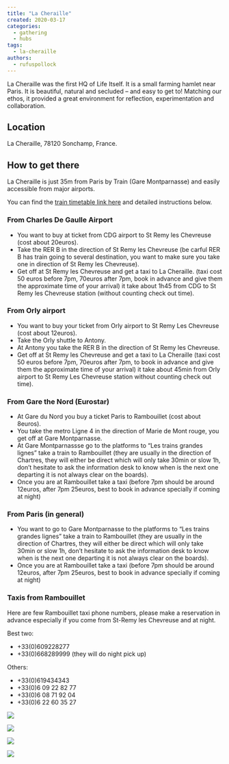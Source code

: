 ```yaml
---
title: "La Cheraille"
created: 2020-03-17
categories: 
  - gathering
  - hubs
tags: 
  - la-cheraille
authors: 
  - rufuspollock
---
```


La Cheraille was the first HQ of Life Itself. It is a small farming hamlet near Paris. It is beautiful, natural and secluded – and easy to get to! Matching our ethos, it provided a great environment for reflection, experimentation and collaboration.

## Location

La Cheraille, 78120 Sonchamp, France.

## How to get there

La Cheraille is just 35m from Paris by Train (Gare Montparnasse) and easily accessible from major airports.

You can find the [train timetable link here](https://www.horairetrain.net/horaires-parismontparnasse-rambouillet.html) and detailed instructions below.

### From Charles De Gaulle Airport

- You want to buy at ticket from CDG airport to St Remy les Chevreuse (cost about 20euros).
- Take the RER B in the direction of St Remy les Chevreuse (be carful RER B has train going to several destination, you want to make sure you take one in direction of St Remy les Chevreuse).
- Get off at St Remy les Chevreuse and get a taxi to La Cheraille. (taxi cost 50 euros before 7pm, 70euros after 7pm, book in advance and give them the approximate time of your arrival) it take about 1h45 from CDG to St Remy les Chevreuse station (without counting check out time).

### From Orly airport

- You want to buy your ticket from Orly airport to St Remy Les Chevreuse (cost about 12euros).
- Take the Orly shuttle to Antony.
- At Antony you take the RER B in the direction of St Remy les Chevreuse.
- Get off at St Remy les Chevreuse and get a taxi to La Cheraille (taxi cost 50 euros before 7pm, 70euros after 7pm, to book in advance and give them the approximate time of your arrival) it take about 45min from Orly airport to St Remy Les Chevreuse station without counting check out time).

### From Gare the Nord (Eurostar)

- At Gare du Nord you buy a ticket Paris to Rambouillet (cost about 8euros).
- You take the metro Ligne 4 in the direction of Marie de Mont rouge, you get off at Gare Montparnasse.
- At Gare Montparnassse go to the platforms to “Les trains grandes lignes” take a train to Rambouillet (they are usually in the direction of Chartres, they will either be direct which will only take 30min or slow 1h, don’t hesitate to ask the information desk to know when is the next one departing it is not always clear on the boards).
- Once you are at Rambouillet take a taxi (before 7pm should be around 12euros, after 7pm 25euros, best to book in advance specially if coming at night)

### From Paris (in general)

- You want to go to Gare Montparnasse to the platforms to “Les trains grandes lignes” take a train to Rambouillet (they are usually in the direction of Chartres, they will either be direct which will only take 30min or slow 1h, don’t hesitate to ask the information desk to know when is the next one departing it is not always clear on the boards).
- Once you are at Rambouillet take a taxi (before 7pm should be around 12euros, after 7pm 25euros, best to book in advance specially if coming at night)

### Taxis from Rambouillet

Here are few Rambouillet taxi phone numbers, please make a reservation in advance especially if you come from St-Remy les Chevreuse and at night.

Best two:

- +33(0)609228277
- +33(0)668289999 (they will do night pick up)

Others:

- +33(0)619434343
- +33(0)6 09 22 82 77
- +33(0)6 08 71 92 04
- +33(0)6 22 60 35 27

![](https://artearthtech.files.wordpress.com/2020/03/21640815_10155924349961833_1307174806230619049_o.jpg?w=1024)

![](https://artearthtech.files.wordpress.com/2020/03/dsc_9495bw_sarah_hickson.jpg?w=1024)

![](https://artearthtech.files.wordpress.com/2020/03/dsc_9987_sarah_hickson.jpg?w=1024)

![](https://artearthtech.files.wordpress.com/2020/03/dsc_8796_sarah_hickson_768x512.jpg?w=1024)
